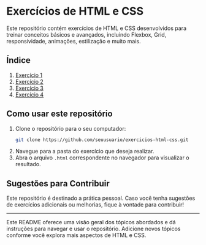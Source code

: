 # Exercícios de HTML e CSS

Este repositório contém exercícios de HTML e CSS desenvolvidos para treinar conceitos básicos e avançados, incluindo Flexbox, Grid, responsividade, animações, estilização e muito mais.

## Índice

1. [Exercício 1](https://github.com/mtzcode/meus-exercicios/tree/main/ex001)
2. [Exercício 2](https://github.com/mtzcode/meus-exercicios/tree/main/ex002)
3. [Exercício 3](https://github.com/mtzcode/meus-exercicios/tree/main/ex003)
4. [Exercício 4](https://github.com/mtzcode/meus-exercicios/tree/main/ex004)

## Como usar este repositório

1. Clone o repositório para o seu computador:
   ```bash
   git clone https://github.com/seuusuario/exercicios-html-css.git
   ```
2. Navegue para a pasta do exercício que deseja realizar.
3. Abra o arquivo `.html` correspondente no navegador para visualizar o resultado.

## Sugestões para Contribuir

Este repositório é destinado a prática pessoal. Caso você tenha sugestões de exercícios adicionais ou melhorias, fique à vontade para contribuir!

---

Este README oferece uma visão geral dos tópicos abordados e dá instruções para navegar e usar o repositório. Adicione novos tópicos conforme você explora mais aspectos de HTML e CSS.
